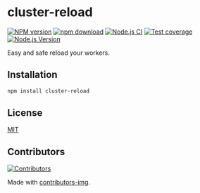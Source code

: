 # cluster-reload

[![NPM version][npm-image]][npm-url]
[![npm download][download-image]][download-url]
[![Node.js CI](https://github.com/node-modules/cluster-reload/actions/workflows/nodejs.yml/badge.svg)](https://github.com/node-modules/cluster-reload/actions/workflows/nodejs.yml)
[![Test coverage][codecov-image]][codecov-url]
[![Node.js Version](https://img.shields.io/node/v/cluster-reload.svg?style=flat)](https://nodejs.org/en/download/)

[npm-image]: https://img.shields.io/npm/v/cluster-reload.svg?style=flat-square
[npm-url]: https://npmjs.org/package/cluster-reload
[download-image]: https://img.shields.io/npm/dm/cluster-reload.svg?style=flat-square
[download-url]: https://npmjs.org/package/cluster-reload
[codecov-image]: https://codecov.io/github/node-modules/cluster-reload/coverage.svg?branch=master
[codecov-url]: https://codecov.io/github/node-modules/cluster-reload?branch=master

Easy and safe reload your workers.

## Installation

```bash
npm install cluster-reload
```

## License

[MIT](LICENSE)

## Contributors

[![Contributors](https://contrib.rocks/image?repo=node-modules/cluster-reload)](https://github.com/node-modules/cluster-reload/graphs/contributors)

Made with [contributors-img](https://contrib.rocks).
